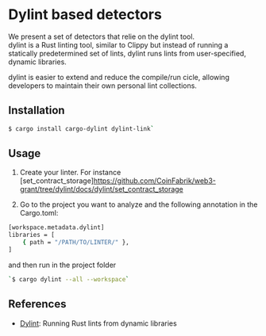 # Dylint based detectors

We present a set of detectors that relie on the dylint tool.   
dylint is a Rust linting tool, similar to Clippy but instead  of running a statically predetermined set of lints, dylint runs lints from user-specified, dynamic libraries. 

dylint is easier to extend and reduce the compile/run cicle,  allowing developers to maintain their own personal lint collections.

## Installation

```sh
$ cargo install cargo-dylint dylint-link`
```

## Usage
1) Create your linter. For instance [set_contract_storage]https://github.com/CoinFabrik/web3-grant/tree/dylint/docs/dylint/set_contract_storage

2) Go to the project you want to analyze and the following annotation in the Cargo.toml:

```sh
[workspace.metadata.dylint]
libraries = [
    { path = "/PATH/TO/LINTER/" },
]
```
and then run in the project folder

```sh
`$ cargo dylint --all --workspace` 
```

## References

- [Dylint](https://github.com/trailofbits/dylint): Running Rust lints from dynamic libraries
